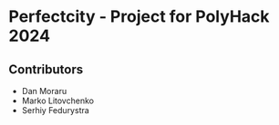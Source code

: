 # Perfectcity - Project for PolyHack 2024

## Contributors
 * Dan Moraru
 * Marko Litovchenko
 * Serhiy Fedurystra